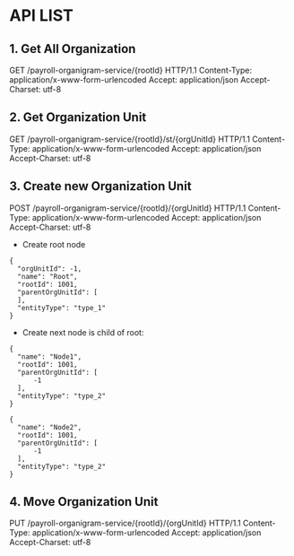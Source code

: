# API LIST
## 1. Get All Organization

GET /payroll-organigram-service/{rootId} HTTP/1.1
Content-Type: application/x-www-form-urlencoded
Accept: application/json
Accept-Charset: utf-8

## 2. Get Organization Unit

GET /payroll-organigram-service/{rootId}/st/{orgUnitId} HTTP/1.1
Content-Type: application/x-www-form-urlencoded
Accept: application/json
Accept-Charset: utf-8

## 3. Create new Organization Unit

POST /payroll-organigram-service/{rootId}/{orgUnitId} HTTP/1.1
Content-Type: application/x-www-form-urlencoded
Accept: application/json
Accept-Charset: utf-8


- Create root node
```
{
  "orgUnitId": -1,
  "name": "Root",
  "rootId": 1001,
  "parentOrgUnitId": [
  ],
  "entityType": "type_1"
}
```

- Create next node is child of root:
```
{
  "name": "Node1",
  "rootId": 1001,
  "parentOrgUnitId": [
      -1
  ],
  "entityType": "type_2"
}
```
```
{
  "name": "Node2",
  "rootId": 1001,
  "parentOrgUnitId": [
      -1
  ],
  "entityType": "type_2"
}
```

## 4. Move Organization Unit

PUT /payroll-organigram-service/{rootId}/{orgUnitId} HTTP/1.1
Content-Type: application/x-www-form-urlencoded
Accept: application/json
Accept-Charset: utf-8


